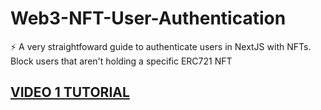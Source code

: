 # Web3-NFT-User-Authentication
⚡ A very straightfoward guide to authenticate users in NextJS with NFTs. Block users that aren't holding a specific ERC721 NFT


<a href="https://github.com/net2devcrypto/Web3-NFT-User-Authentication/tree/main/Part1" target="_blank"><h2>VIDEO 1 TUTORIAL</h2></a>

